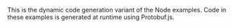 This is the dynamic code generation variant of the Node examples. 
Code in these examples is generated at runtime using Protobuf.js.
